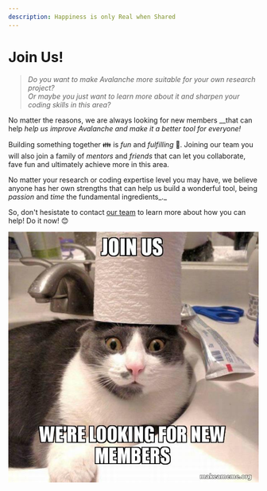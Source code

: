 ```yaml
---
description: Happiness is only Real when Shared
---
```


# Join Us!

> _Do you want to make Avalanche more suitable for your own research project?  
> Or maybe you just want to learn more about it and sharpen your coding skills in this area?_

No matter the reasons, we are always looking for new members __that can help _help us improve Avalanche and make it a better tool for everyone!_

Building something together 👪 is _fun_ and _fulfilling_ 🎈. Joining our team you will also join a family of _mentors_ and _friends_ that can let you collaborate, fave fun and ultimately achieve more in this area. 

No matter your research or coding expertise level you may have, we believe anyone has her own strengths that can help us build a wonderful tool, being _passion_ and _time_ the fundamental ingredients_._

So, don't hesistate to contact [our team](the-team.md) to learn more about how you can help! Do it now! 😊

![](../.gitbook/assets/join-us-were-5c07f9.jpg)



